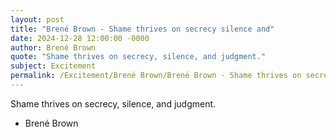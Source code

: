 ```yaml
---
layout: post
title: "Brené Brown - Shame thrives on secrecy silence and"
date: 2024-12-28 12:00:00 -0000
author: Brené Brown
quote: "Shame thrives on secrecy, silence, and judgment."
subject: Excitement
permalink: /Excitement/Brené Brown/Brené Brown - Shame thrives on secrecy silence and
---
```


Shame thrives on secrecy, silence, and judgment.

- Brené Brown

